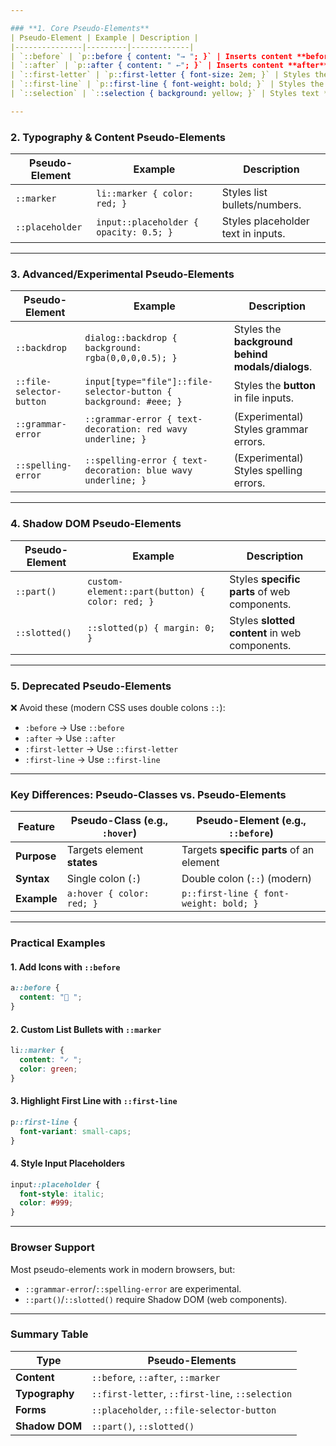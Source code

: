 ```yaml
---

### **1. Core Pseudo-Elements**
| Pseudo-Element | Example | Description |
|---------------|---------|-------------|
| `::before` | `p::before { content: "→ "; }` | Inserts content **before** an element. |
| `::after` | `p::after { content: " ←"; }` | Inserts content **after** an element. |
| `::first-letter` | `p::first-letter { font-size: 2em; }` | Styles the **first letter** of a block-level element. |
| `::first-line` | `p::first-line { font-weight: bold; }` | Styles the **first line** of a block-level element. |
| `::selection` | `::selection { background: yellow; }` | Styles text **highlighted by the user**. |

---
```


### **2. Typography & Content Pseudo-Elements**
| Pseudo-Element | Example | Description |
|---------------|---------|-------------|
| `::marker` | `li::marker { color: red; }` | Styles list bullets/numbers. |
| `::placeholder` | `input::placeholder { opacity: 0.5; }` | Styles placeholder text in inputs. |

---

### **3. Advanced/Experimental Pseudo-Elements**
| Pseudo-Element | Example | Description |
|---------------|---------|-------------|
| `::backdrop` | `dialog::backdrop { background: rgba(0,0,0,0.5); }` | Styles the **background behind modals/dialogs**. |
| `::file-selector-button` | `input[type="file"]::file-selector-button { background: #eee; }` | Styles the **button** in file inputs. |
| `::grammar-error` | `::grammar-error { text-decoration: red wavy underline; }` | (Experimental) Styles grammar errors. |
| `::spelling-error` | `::spelling-error { text-decoration: blue wavy underline; }` | (Experimental) Styles spelling errors. |

---

### **4. Shadow DOM Pseudo-Elements**
| Pseudo-Element | Example | Description |
|---------------|---------|-------------|
| `::part()` | `custom-element::part(button) { color: red; }` | Styles **specific parts** of web components. |
| `::slotted()` | `::slotted(p) { margin: 0; }` | Styles **slotted content** in web components. |

---

### **5. Deprecated Pseudo-Elements**
❌ Avoid these (modern CSS uses double colons `::`):
- `:before` → Use `::before`
- `:after` → Use `::after`
- `:first-letter` → Use `::first-letter`
- `:first-line` → Use `::first-line`

---

### **Key Differences: Pseudo-Classes vs. Pseudo-Elements**
| Feature | Pseudo-Class (e.g., `:hover`) | Pseudo-Element (e.g., `::before`) |
|---------|-------------------------------|-----------------------------------|
| **Purpose** | Targets element **states** | Targets **specific parts** of an element |
| **Syntax** | Single colon (`:`) | Double colon (`::`) (modern) |
| **Example** | `a:hover { color: red; }` | `p::first-line { font-weight: bold; }` |

---

### **Practical Examples**
#### 1. Add Icons with `::before`
```css
a::before {
  content: "🔗 ";
}
```

#### 2. Custom List Bullets with `::marker`
```css
li::marker {
  content: "✓ ";
  color: green;
}
```

#### 3. Highlight First Line with `::first-line`
```css
p::first-line {
  font-variant: small-caps;
}
```

#### 4. Style Input Placeholders
```css
input::placeholder {
  font-style: italic;
  color: #999;
}
```

---

### **Browser Support**
Most pseudo-elements work in modern browsers, but:
- `::grammar-error`/`::spelling-error` are experimental.
- `::part()`/`::slotted()` require Shadow DOM (web components).

---

### **Summary Table**
| Type | Pseudo-Elements |
|------|-----------------|
| **Content** | `::before`, `::after`, `::marker` |
| **Typography** | `::first-letter`, `::first-line`, `::selection` |
| **Forms** | `::placeholder`, `::file-selector-button` |
| **Shadow DOM** | `::part()`, `::slotted()` |

